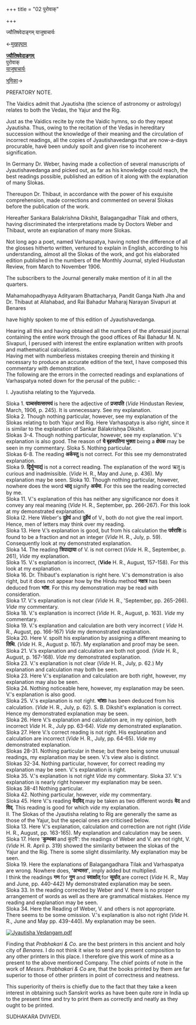 +++
title = "02 पुरोवाक्"

+++


ज्यौतिषवेदाङ्गम् याजुषाचार्यः

←[मुखपृष्ठम्](/wiki/Jyautisha_Vedangam/%E0%A4%AE%E0%A5%81%E0%A4%96%E0%A4%AA%E0%A5%83%E0%A4%B7%E0%A5%8D%E0%A4%A0%E0%A4%AE%E0%A5%8D "Jyautisha Vedangam/मुखपृष्ठम्")

**[ज्यौतिषवेदाङ्गम्](/wiki/%E0%A4%9C%E0%A5%8D%E0%A4%AF%E0%A5%8C%E0%A4%A4%E0%A4%BF%E0%A4%B7%E0%A4%B5%E0%A5%87%E0%A4%A6%E0%A4%BE%E0%A4%99%E0%A5%8D%E0%A4%97%E0%A4%AE%E0%A5%8D "ज्यौतिषवेदाङ्गम्")**  
पुरोवाक्  
[याजुषाचार्यः](/w/index.php?title=%E0%A4%B2%E0%A5%87%E0%A4%96%E0%A4%95%E0%A4%83:%E0%A4%AF%E0%A4%BE%E0%A4%9C%E0%A5%81%E0%A4%B7%E0%A4%BE%E0%A4%9A%E0%A4%BE%E0%A4%B0%E0%A5%8D%E0%A4%AF%E0%A4%83&action=edit&redlink=1 "लेखकः:याजुषाचार्यः (पृष्ठं न विद्यते)")

[भूमिका](/wiki/Jyautisha_Vedangam/%E0%A4%AD%E0%A5%82%E0%A4%AE%E0%A4%BF%E0%A4%95%E0%A4%BE "Jyautisha Vedangam/भूमिका")→



PREFATORY NOTE.

The Vaidics admit that Jyautisha (the science of astronomy or astrology)
relates to both the Vedas, the Yajur and the Rig.

Just as the Vaidics recite by rote the Vaidic hymns, so do they repeat
Jyautisha. Thus, owing to the recitation of the Vedas in hereditary
succession without the knowledge of their meaning and the circulation of
incorrect readings, all the copies of Jyautishavedanga that are
now-a-days procurable, havë been unduly spoilt and given rise to
incoherent signification.

In Germany Dr. Weber, having made a collection of several manuscripts of
Jyautishavedanga and picked out, as far as his knowledge could reach,
the best readings possible, published an edition of it along with the
explanation of many Slokas.

Thereupon Dr. Thibaut, in accordance with the power of his exquisite
comprehension, made corrections and commented on several Slokas before
the publication of the work.

Hereafter Sankara Balakrishna Dikshit, Balagangadhar Tilak and others,
having discriminated the interpretations made by Doctors Weber and
Thibaut, wrote an explanation of many more Slokas.

Not long ago a poet, named Varhaspatya, having noted the difference of
all the glosses hitherto written, ventured to explain in English,
according to his understanding, almost all the Slokas of the work, and
got his elaborated edition published in the numbers of the Monthly
Journal, styled Hiudustan Review, from March to November 1906.

The subscribers to the Journal generally make mention of it in all the
quarters.

Mahamahopadhyaya Adityaram Bhattacharya, Pandit Ganga Nath Jha and Dr.
Thibaut at Allahabad, and Rai Bahadur Maharaj Narayan Sivapuri at
Benares

have highly spoken to me of this edition of Jyautishavedanga.  

Hearing all this and having obtained all the numbers of the aforesaid
journal containing the entire work through the good offices of Rai
Bahadur M. N. Sivapuri, I perused with interest the entire explanation
written with proofs and mathematical calculations.  
Having met with numberless mistakes creeping therein and thinking it
necessary to produce an accurate edition of the text, I have composed
this commentary with demonstration.  
The following are the errors in the corrected readings and explanations
of Varhaspatya noted down for the perusal of the public: -  



I. Jyautisha relating to the Yajurveda.

Sloka 1. **पञ्चसंवत्सरमयं** is here the adjective of **प्रजापति**
(*Vide* Hindustan Review, March, 1906, р. 245). It is unnecessary. See
my explanation.  
Sloka 2. Though nothing particular, however, see my explanation of the
Slokas relating to both Yajur and Rig. Here Varhaspatya is also right,
since it is similar to the explanation of Sankar Bálakríshņa Dikshit.  
Slokas 3-4. Though nothing particular, however, see my explanation. V.'s
explanation is also good. The reason of **ये बृहस्पतिना भुक्ता** being a
**क्षेपक** may be seen in my commentary. Sloka 5. Nothing particular.  
Slokas 6-8. The reading **अर्कस्तु** is not correct. For this see my
demonstrated explanation.  
Sloka 9. **द्विर्युग्माद्यं** is not a correct reading. The explanation
of the word ऋतु is curious and inadmissible. (*Vide* H. R., May and
June, p. 436). My explanation may be seen. Sloka 10. Though nothing
particular, however, nowhere does the word **धातृ** signify **अर्यमा**.
For this see the reading corrected by me.  
Sloka 11. V.'s explanation of this has neither any significance nor does
it convey any real meaning (*Vide* H. R., September, pp. 266-267). For
this look at my demonstrated explanation.  
Sloka I2. Here Weber's **दुहेयं** and **दुर्हेयं** of V., both do not
give the real import. Hence, men of letters may think over my reading.  
Sloka 13. Here V.’s explanation is good, but from his calculation the
**पर्वराशि** is found to be a fraction and not an integer (*Vide* H. R.,
July, p. 59). Consequently look at my demonstrated explanation.  
Sloka 14. The reading **त्रिपाद्याया** of V. is not correct (*Vide* H.
R., September, p. 261), *Vide* my explanation.  
Sloka 15. V.'s explanation is incorrect, (**Vide** H. R., August,
157-158). For this look at my explanation.  
Sloka 16. Dr. Thibaut's explanation is right here. V.'s demonstration is
also right, but it does not appear how by the Hindu method **नक्षत्र**
has been deduced from **भांश**. For this my demonstration may be read
with consideration.  
Sloka 17. V.'s explanation is not clear (*Vide* H. R., 'September, pp.
265-266). *Vide* my commentary.  
Sloka 18. V.'s explanation is incorrect (*Vide* H. R., August, p. 163).
*Vide* my commentary.  
Sloka 19. V.'s explanation and calculation are both very incorrect (
*Vide* H. R., August, pp. 166-167) *Vide* my demonstrated explanation.  
Sloka 20. Here V. spoilt his explanation by assigning a different
meaning to **तिथि**. (*Vide* H. R., August p. 167). My explanation and
proof may be seen. Sloka 21. V.’s explanation and calculation are both
not good. (*Vide* H. R., August, p. 167-168). *Vide* my demonstrated
explanation.  
Sloka 23. V.'s explanation is not clear (*Vide* H. R., July, p. 62.) My
explanation and calculation may both be seen.  
Sloka 23. Here V.'s explanation and calculation are both right, however,
my explanation may also be seen.  
Sloka 24. Nothing noticeable here, however, my explanation may be seen.
V.'s explanation is also good.  
Sloka 25. V.'s explanation is not right. **भांशाः** has been deduced
from his calculation. (*Vide* H. R., July, p. 62). S. B. Dikshit's
explanation is correct. Hence my demonstrated explanation may be seen.  
Sloka 26. Here V.’s explanation and calculation are, in my opinion, both
incorrect *Vide* H. R., July pp. 63-64). *Vide* my demonstrated
explanation.  
Sloka 27. Here V.’s correct reading is not right. His explanation and
calculation are incorrect (*Vide* H. R., July, pp. 64-65). *Vide* my
demonstrated explanation.  
Slokas 28-31. Nothing particular in these; but there being some unusual
readings, my explanation may be seen. V.’s view also is distinct.  
Slokas 32-34. Nothing particular, however, for correct reading my
explanation may be seen. V.'s explanation is right.  
Sloka 35. V.'s explanation is not right *Vide* my commentary. Sloka 37.
V.'s explanation is nearly right however my explanation may be seen.  
Slokas 38-41 Nothing particular.  
Sloka 42. Nothing particular, however, *vide* my commentary.  
Sloka 45. Here V.'s reading **वेदविद्** may be taken as two different
words **वेद** and **विद्**. This reading is good for which *vide* my
explanation.  
II. The Slokas of the Jyautisha relating to Ríg are generally the same
as those of the Yajur, but the special ones are criticised below.  
Sloka 13. Here V.'s explanation, calculation and correction are not
right (*Vide* H. R., August, pp. 163-165). My explanation and
calculation may be seen.  
Sloka 17. Here '**कुम्भका** and कुटपै': the readings of Weber and V. are
not right, V. (*Vide* H. R. April p. 319) showed the similarity between
the slokas of the Yajur and the Rig. There is some slight dissimilarity.
My explanation may be seen.  
Sloka 19. Here the explanations of Balagangadhara Tilak and Varhaspatya
are wrong. Nowhere does, **‘अभ्यस्त'**, imply added but multiplied.  
I think the readings **गण** for **गुण** and **स्वार्क्षात्** for
**सूर्यात्** are correct (*Vide* H. R., May and June, pp. 440-442) My
demonstrated explanation may be seen.  
Sloka 33. In the reading corrected by Weber and V. there is no proper
arrangement of words as well as there are grammatical mistakes. Hence my
reading and explanation may be seen.  
Sloka 34. Here the Reading of Weber, V. and others is not appropriate.
There seems to be some omission. V.'s explanation is also not right
(*Vide* H. R., June and May pp. 439-440). My explanation may be seen.

[![Jyautisha
Vedangam.pdf](//upload.wikimedia.org/wikipedia/commons/thumb/e/ea/Jyautisha_Vedangam.pdf/page9-450px-Jyautisha_Vedangam.pdf.jpg)](/w/index.php?title=%E0%A4%B8%E0%A4%9E%E0%A5%8D%E0%A4%9A%E0%A4%BF%E0%A4%95%E0%A4%BE:Jyautisha_Vedangam.pdf&page=9)

Finding that *Prabhakari & Co.* are the best printers in this ancient
and holy city of *Benares*. I do not think it wise to send any present
composition to any other printers in this place. I therefore give this
work of mine as a present to the above mentioned Company. The chief
points of note in the work of *Messrs. Prabhakari & Co* are, that the
books printed by them are far superior to those of other printers in
point of correctness and neatness.

This superiority of theirs is chiefly due to the fact that they take a
keen interest in obtaining such Sanskrit works as have been quite *rare*
in India up to the present time and try to print them as correctly and
neatly as they ought to be printed.

  

SUDHAKARA DVIVEDI.

